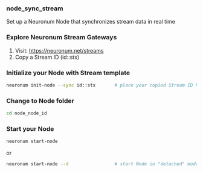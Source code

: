### **node_sync_stream**
Set up a Neuronum Node that synchronizes stream data in real time

### **Explore Neuronum Stream Gateways**
1. Visit: https://neuronum.net/streams
2. Copy a Stream ID (id::stx)


### **Initialize your Node with Stream template**
```sh
neuronum init-node --sync id::stx       # place your copied Stream ID here
```

### **Change to Node folder**
```sh
cd node_node_id
```

### **Start your Node**
```sh
neuronum start-node
```

or

```sh
neuronum start-node --d                 # start Node in "detached" mode
```